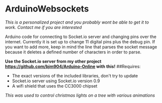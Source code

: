 # ArduinoWebsockets
*This is a personalized project and you probably wont be able to get it to work. Contact me if you are interested*

Arduino code for connecting to Socket.io server and changing pins over the internet. Currently it is set up to change 11 digital pins plus the debug pin. If you want to add more, keep in mind the line that parses the socket message because it deletes a defined number of characters in order to parse.

**Use the Socket.io server from my other project https://github.com/bjm904/Arduino-Online with this!**
##Requires:
- The exact versions of the included libraries, don't try to update
- Socket.io server using Socket.io version 0.9
- A wifi shield that uses the CC3000 chipset


*This was used to control christmas lights on a tree with various animations*
